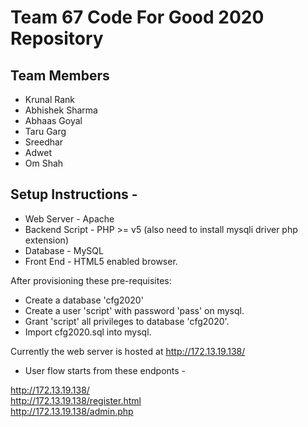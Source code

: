 # Team 67 Code For Good 2020 Repository

## Team Members
- Krunal Rank
- Abhishek Sharma
- Abhaas Goyal
- Taru Garg
- Sreedhar
- Adwet
- Om Shah


## Setup Instructions - 

 - Web Server     - Apache 
 - Backend Script - PHP >= v5 (also need to install mysqli driver php extension)
 - Database       - MySQL
 - Front End      - HTML5 enabled browser.
 
 After provisioning these pre-requisites:
 - Create a database 'cfg2020'
 - Create a user 'script' with password 'pass' on mysql.
 - Grant 'script' all privileges to database 'cfg2020'.
 - Import cfg2020.sql into mysql.
 
 Currently the web server is hosted at http://172.13.19.138/
 - User flow starts from these endponts -
 
 http://172.13.19.138/ <br>
 http://172.13.19.138/register.html <br>
 http://172.13.19.138/admin.php <br>
